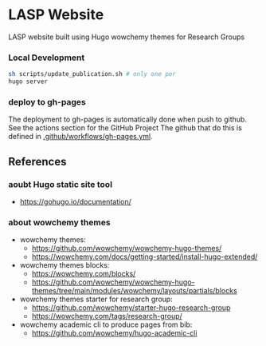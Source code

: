 # LASP Website

LASP website built using Hugo wowchemy themes for Research Groups

### Local Development

```bash
sh scripts/update_publication.sh # only one per
hugo server
```

### deploy to gh-pages

The deployment to gh-pages is automatically done when push to github. See the actions section for the GitHub Project
The github that do this is defined in [.github/workflows/gh-pages.yml](.github/workflows/gh-pages.yml).

## References

### aoubt Hugo static site tool

- <https://gohugo.io/documentation/>

### about wowchemy themes

- wowchemy themes:
  - <https://github.com/wowchemy/wowchemy-hugo-themes/>
  - <https://wowchemy.com/docs/getting-started/install-hugo-extended/>
- wowchemy themes blocks:
  - <https://wowchemy.com/blocks/>
  - <https://github.com/wowchemy/wowchemy-hugo-themes/tree/main/modules/wowchemy/layouts/partials/blocks>
- wowchemy themes starter for research group:
  - <https://github.com/wowchemy/starter-hugo-research-group>
  - <https://wowchemy.com/tags/research-group/>
- wowchemy academic cli to produce pages from bib:
  - <https://github.com/wowchemy/hugo-academic-cli>
